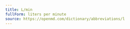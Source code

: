 ```yaml
---
title: L/min
fullForm: liters per minute
source: https://openmd.com/dictionary/abbreviations/l
---
```

